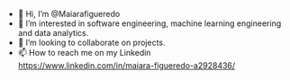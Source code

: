 - 👋 Hi, I’m @Maiarafigueredo
- 👀 I’m interested in software engineering, machine learning engineering and data analytics.
- 💞️ I’m looking to collaborate on projects.
- 📫 How to reach me on my Linkedin https://www.linkedin.com/in/maiara-figueredo-a2928436/

<!---
Maiarafigueredo/Maiarafigueredo is a ✨ special ✨ repository because its `README.md` (this file) appears on your GitHub profile.
You can click the Preview link to take a look at your changes.
--->
